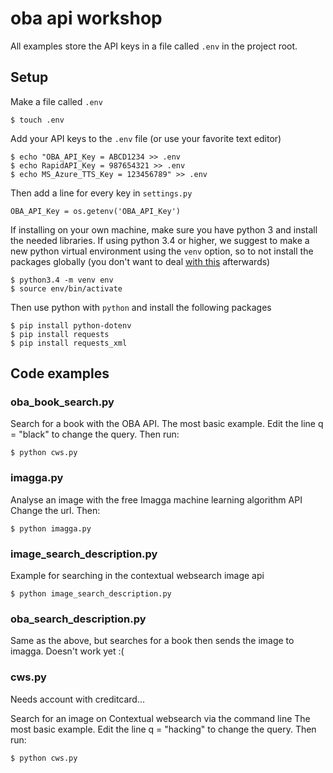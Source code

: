 oba api workshop
================

All examples store the API keys in a file called `.env` in the project root.

## Setup

Make a file called `.env`

```
$ touch .env
```

Add your API keys to the `.env` file (or use your favorite text editor)

```
$ echo "OBA_API_Key = ABCD1234 >> .env
$ echo RapidAPI_Key = 987654321 >> .env
$ echo MS_Azure_TTS_Key = 123456789" >> .env
```

Then add a line for every key in `settings.py`

```
OBA_API_Key = os.getenv('OBA_API_Key')
```

If installing on your own machine, make sure you have python 3 and install the needed libraries. If using python 3.4 or higher, we suggest to make a new python virtual environment using the `venv` option, so to not install the packages globally (you don't want to deal [with this](https://xkcd.com/1987/) afterwards)

```
$ python3.4 -m venv env
$ source env/bin/activate
```

Then use python with `python` and install the following packages

```
$ pip install python-dotenv
$ pip install requests
$ pip install requests_xml
```

## Code examples

### oba_book_search.py

Search for a book with the OBA API.
The most basic example. Edit the line q = "black" to change the query.
Then run:

```
$ python cws.py
```

### imagga.py

Analyse an image with the free Imagga machine learning algorithm API
Change the url. Then:

```
$ python imagga.py
```

### image_search_description.py

Example for searching in the contextual websearch image api

```
$ python image_search_description.py
```

### oba_search_description.py

Same as the above, but searches for a book then sends the image to imagga.
Doesn't work yet :(

### cws.py

Needs account with creditcard...

Search for an image on Contextual websearch via the command line
The most basic example. Edit the line q = "hacking" to change the query.
Then run:

```
$ python cws.py
```
